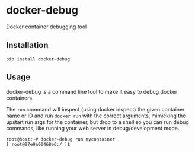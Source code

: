 # docker-debug

Docker container debugging tool

## Installation

    pip install docker-debug

## Usage

docker-debug is a command line tool to make it easy to debug docker containers.

The `run` command will inspect (using docker inspect) the given container name or ID
and run `docker run` with the correct arguments, mimicking the upstart run args for
the container, but drop to a shell so you can run debug commands, like running
your web server in debug/development mode.

    root@host:~# docker-debug run mycontainer
    [ root@97e9a00468e6:/ ]$
